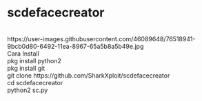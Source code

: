 # scdefacecreator
<br>
https://user-images.githubusercontent.com/46089648/76518941-9bcb0d80-6492-11ea-8967-65a5b8a5b49e.jpg
<br>
Cara Install
<br>
pkg install python2
<br>
pkg install git
<br>
git clone https://github.com/SharkXploit/scdefacecreator
<br>
cd scdefacecreator
<br>
python2 sc.py
